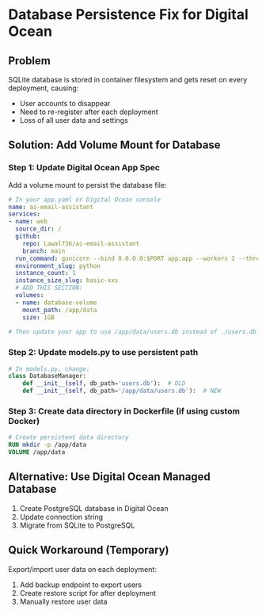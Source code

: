 # Database Persistence Fix for Digital Ocean

## Problem
SQLite database is stored in container filesystem and gets reset on every deployment, causing:
- User accounts to disappear
- Need to re-register after each deployment
- Loss of all user data and settings

## Solution: Add Volume Mount for Database

### Step 1: Update Digital Ocean App Spec
Add a volume mount to persist the database file:

```yaml
# In your app.yaml or Digital Ocean console
name: ai-email-assistant
services:
- name: web
  source_dir: /
  github:
    repo: Lawal736/ai-email-assistant
    branch: main
  run_command: gunicorn --bind 0.0.0.0:$PORT app:app --workers 2 --threads 4 --timeout 120
  environment_slug: python
  instance_count: 1
  instance_size_slug: basic-xxs
  # ADD THIS SECTION:
  volumes:
  - name: database-volume
    mount_path: /app/data
    size: 1GB
    
# Then update your app to use /app/data/users.db instead of ./users.db
```

### Step 2: Update models.py to use persistent path

```python
# In models.py, change:
class DatabaseManager:
    def __init__(self, db_path='users.db'):  # OLD
    def __init__(self, db_path='/app/data/users.db'):  # NEW
```

### Step 3: Create data directory in Dockerfile (if using custom Docker)

```dockerfile
# Create persistent data directory
RUN mkdir -p /app/data
VOLUME /app/data
```

## Alternative: Use Digital Ocean Managed Database
1. Create PostgreSQL database in Digital Ocean
2. Update connection string
3. Migrate from SQLite to PostgreSQL

## Quick Workaround (Temporary)
Export/import user data on each deployment:
1. Add backup endpoint to export users
2. Create restore script for after deployment
3. Manually restore user data 